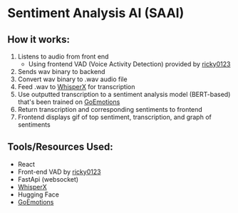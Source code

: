 # Sentiment Analysis AI (SAAI)

## How it works:
1. Listens to audio from front end
   - Using frontend VAD (Voice Activity Detection) provided by [ricky0123](https://github.com/ricky0123/vad)
2. Sends wav binary to backend
3. Convert wav binary to .wav audio file
4. Feed .wav to [WhisperX](https://github.com/m-bain/whisperX) for transcription
5. Use outputted transcription to a sentiment analysis model (BERT-based) that's been trained on [GoEmotions](https://github.com/google-research/google-research/tree/master/goemotions)
6. Return transcription and corresponding sentiments to frontend
7. Frontend displays gif of top sentiment, transcription, and graph of sentiments

## Tools/Resources Used:
- React
- Front-end VAD by [ricky0123](https://github.com/ricky0123/vad)
- FastApi (websocket)
- [WhisperX](https://github.com/m-bain/whisperX)
- Hugging Face
- [GoEmotions](https://github.com/google-research/google-research/tree/master/goemotions)
